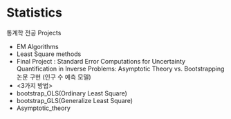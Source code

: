 # Statistics

 통계학 전공 Projects
 
 - EM Algorithms
 - Least Square methods
 - Final Project : Standard Error Computations for Uncertainty Quantification in
Inverse Problems: Asymptotic Theory vs. Bootstrapping 논문 구현 (인구 수 예측 모델)
- <3가지 방법>
- bootstrap_OLS(Ordinary Least Square)
- bootstrap_GLS(Generalize Least Square)
- Asymptotic_theory
